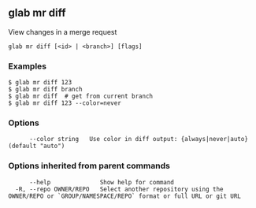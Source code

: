## glab mr diff

View changes in a merge request

```
glab mr diff [<id> | <branch>] [flags]
```

### Examples

```
$ glab mr diff 123
$ glab mr diff branch
$ glab mr diff  # get from current branch
$ glab mr diff 123 --color=never

```

### Options

```
      --color string   Use color in diff output: {always|never|auto} (default "auto")
```

### Options inherited from parent commands

```
      --help              Show help for command
  -R, --repo OWNER/REPO   Select another repository using the OWNER/REPO or `GROUP/NAMESPACE/REPO` format or full URL or git URL
```

